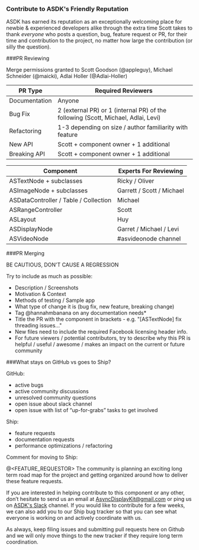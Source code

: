 ### Contribute to ASDK's Friendly Reputation

ASDK has earned its reputation as an exceptionally welcoming place for newbie & experienced developers alike through the extra time Scott takes to thank _everyone_ who posts a question, bug, feature request or PR, for their time and contribution to the project, no matter how large the contribution (or silly the question).

###PR Reviewing

Merge permissions granted to Scott Goodson (@appleguy), Michael Schneider (@maicki), Adlai Holler (@Adlai-Holler)

**PR Type** | **Required Reviewers**
--- | --- 
Documentation | Anyone
Bug Fix | 2 (external PR) or 1 (internal PR) of the following (Scott, Michael, Adlai, Levi)
Refactoring | 1-3 depending on size / author familiarity with feature
New API | Scott + component owner + 1 additional
Breaking API | Scott + component owner + 1 additional

**Component** | **Experts For Reviewing**
--- | --- 
ASTextNode + subclasses | Ricky / Oliver
ASImageNode + subclasses | Garrett / Scott / Michael
ASDataController / Table / Collection | Michael
ASRangeController | Scott
ASLayout | Huy
ASDisplayNode | Garret / Michael / Levi
ASVideoNode | #asvideonode channel

###PR Merging

BE CAUTIOUS, DON'T CAUSE A REGRESSION

Try to include as much as possible:
- Description / Screenshots
- Motivation & Context
- Methods of testing / Sample app
- What type of change it is (bug fix, new feature, breaking change) 
- Tag @hannahmbanana on any documentation needs* 
- Title the PR with the component in brackets - e.g. "[ASTextNode] fix threading issues..."
- New files need to include the required Facebook licensing header info.  
- For future viewers / potential contributors, try to describe why this PR is helpful / useful / awesome / makes an impact on the current or future community

###What stays on GitHub vs goes to Ship? 

GitHub:
- active bugs
- active community discussions
- unresolved community questions
- open issue about slack channel
- open issue with list of “up-for-grabs” tasks to get involved

Ship:
- feature requests
- documentation requests
- performance optimizations / refactoring

Comment for moving to Ship:

@\<FEATURE_REQUESTOR\> The community is planning an exciting long term road map for the project and getting organized around how to deliver these feature requests.

If you are interested in helping contribute to this component or any other, don’t hesitate to send us an email at AsyncDisplayKit@gmail.com or ping us on <a href="https://github.com/facebook/AsyncDisplayKit/issues/1582">
ASDK's Slack</a> channel. If you would like to contribute for a few weeks, we can also add you to our Ship bug tracker so that you can see what everyone is working on and actively coordinate with us. 

As always, keep filing issues and submitting pull requests here on Github and we will only move things to the new tracker if they require long term coordination. 
